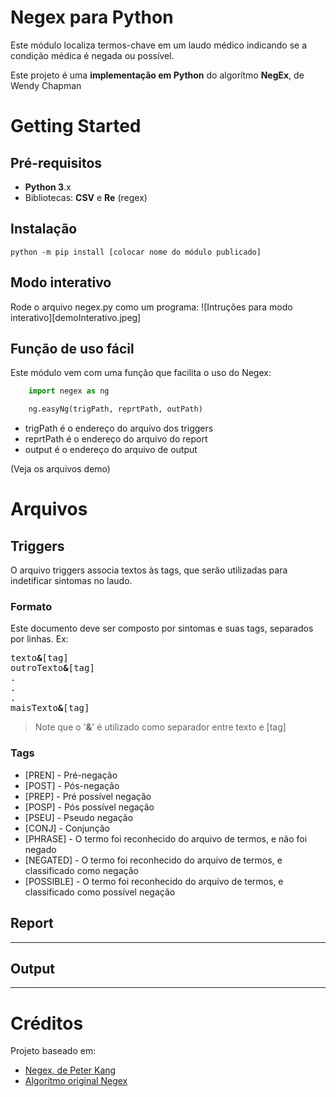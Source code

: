 # Negex para Python
Este módulo localiza termos-chave em um laudo médico indicando se a condição médica é negada ou possível. 

Este projeto é uma **implementação em Python** do algorítmo **NegEx**, de Wendy Chapman

# Getting Started
## Pré-requisitos
- **Python 3**.x
- Bibliotecas: **CSV** e **Re** (regex)

## Instalação
```
python -m pip install [colocar nome do módulo publicado]
```

## Modo interativo
Rode o arquivo negex.py como um programa:
![Intruções para modo interativo][demoInterativo.jpeg]

## Função de uso fácil
Este módulo vem com uma função que facilita o uso do Negex:
```python
    import negex as ng

    ng.easyNg(trigPath, reprtPath, outPath)
```
- trigPath é o endereço do arquivo dos triggers
- reprtPath é o endereço do arquivo do report
- output é o endereço do arquivo de output

(Veja os arquivos demo)

# Arquivos

## Triggers
O arquivo triggers associa textos às tags, que serão utilizadas para indetificar sintomas no laudo.
### Formato
Este documento deve ser composto por sintomas e suas tags, separados por linhas. Ex:
<pre>texto<strong>&</strong>[tag]
outroTexto<strong>&</strong>[tag]
.
.
.
maisTexto<strong>&</strong>[tag]</pre> 
> Note que o '**&**' é utilizado como separador entre texto e [tag]


### Tags
- [PREN] - Pré-negação
- [POST] - Pós-negação
- [PREP] - Pré possível negação
- [POSP] - Pós possível negação
- [PSEU] - Pseudo negação
- [CONJ] - Conjunção
- [PHRASE] - O termo foi reconhecido do arquivo de termos, e não foi negado
- [NEGATED] - O termo foi reconhecido do arquivo de termos, e classificado como negação
- [POSSIBLE] - O termo foi reconhecido do arquivo de termos, e classificado como possível negação

## Report
---

## Output
---

# Créditos
Projeto baseado em:
- [Negex, de Peter Kang](https://github.com/chapmanbe/negex/tree/master/negex.python)
- [Algorítmo original Negex](http://www.dbmi.pitt.edu/chapman/NegEx.html)